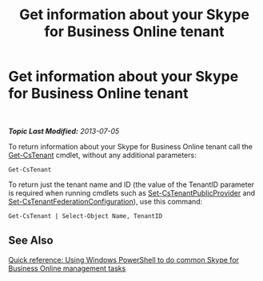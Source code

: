 ﻿---
title: Get information about your Skype for Business Online tenant
TOCTitle: Get information about your Skype for Business Online tenant
ms:assetid: 06467515-9114-45bb-8d09-26a915c3fc4d
ms:mtpsurl: https://technet.microsoft.com/en-us/library/Dn362768(v=OCS.15)
ms:contentKeyID: 56558801
ms.date: 05/04/2015
mtps_version: v=OCS.15
---

<div data-xmlns="http://www.w3.org/1999/xhtml">

<div class="topic" data-xmlns="http://www.w3.org/1999/xhtml" data-msxsl="urn:schemas-microsoft-com:xslt" data-cs="http://msdn.microsoft.com/en-us/">

<div data-asp="http://msdn2.microsoft.com/asp">

# Get information about your Skype for Business Online tenant

</div>

<div id="mainSection">

<div id="mainBody">

<span> </span>

_**Topic Last Modified:** 2013-07-05_

To return information about your Skype for Business Online tenant call the [Get-CsTenant](get-cstenant.md) cmdlet, without any additional parameters:

    Get-CsTenant

To return just the tenant name and ID (the value of the TenantID parameter is required when running cmdlets such as [Set-CsTenantPublicProvider](set-cstenantpublicprovider.md) and [Set-CsTenantFederationConfiguration](set-cstenantfederationconfiguration.md)), use this command:

    Get-CsTenant | Select-Object Name, TenantID

<div>

## See Also


[Quick reference: Using Windows PowerShell to do common Skype for Business Online management tasks](quick-reference-using-windows-powershell-to-do-common-skype-for-business-online-management-tasks.md)  
  

</div>

</div>

<span> </span>

</div>

</div>

</div>

